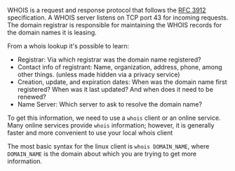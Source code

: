
WHOIS is a request and response protocol that follows the [RFC 3912](https://www.ietf.org/rfc/rfc3912.txt) specification. A WHOIS server listens on TCP port 43 for incoming requests. The domain registrar is responsible for maintaining the WHOIS records for the domain names it is leasing.

From a whois lookup it's possible to learn:
- Registrar: Via which registrar was the domain name registered?
- Contact info of registrant: Name, organization, address, phone, among other things. (unless made hidden via a privacy service)
- Creation, update, and expiration dates: When was the domain name first registered? When was it last updated? And when does it need to be renewed?
- Name Server: Which server to ask to resolve the domain name?

To get this information, we need to use a `whois` client or an online service. Many online services provide `whois` information; however, it is generally faster and more convenient to use your local whois client

The most basic syntax for the linux client is  `whois DOMAIN_NAME`, where `DOMAIN_NAME` is the domain about which you are trying to get more information.